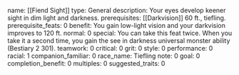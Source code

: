 name: [[Fiend Sight]]
type: General
description: Your eyes develop keener sight in dim light and darkness.
prerequisites: [[Darkvision]] 60 ft., tiefling.
prerequisite_feats: 0
benefit: You gain low-light vision and your darkvision improves to 120 ft.
normal: 0
special: You can take this feat twice. When you take it a second time, you gain the see in darkness universal monster ability (Bestiary 2 301).
teamwork: 0
critical: 0
grit: 0
style: 0
performance: 0
racial: 1
companion_familiar: 0
race_name: Tiefling
note: 0
goal: 0
completion_benefit: 0
multiples: 0
suggested_traits: 0

